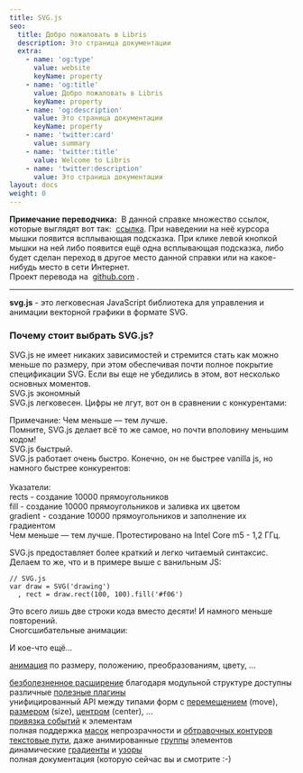 ```yaml
---
title: SVG.js
seo:
  title: Добро пожаловать в Libris
  description: Это страница документации
  extra:
    - name: 'og:type'
      value: website
      keyName: property
    - name: 'og:title'
      value: Добро пожаловать в Libris
      keyName: property
    - name: 'og:description'
      value: Это страница документации
      keyName: property
    - name: 'twitter:card'
      value: summary
    - name: 'twitter:title'
      value: Welcome to Libris
    - name: 'twitter:description'
      value: Это страница документации
layout: docs
weight: 0
---
```


<strong>Примечание переводчика:</strong> 
В данной справке множество ссылок, которые выглядят вот так: 
 [ссылка](https://customizer.github.io/svg.js-ru/overview.htm#).
При наведении на неё курсора мышки появится всплывающая подсказка. При клике левой кнопкой мышки на ней либо появится ещё одна всплывающая подсказка, либо будет сделан переход в другое место данной справки или на какое-нибудь место в сети Интернет.\
Проект перевода на 
[github.com](https://github.com/customizer/svg.js-ru) .


***

**svg.js** - это легковесная JavaScript библиотека для управления и анимации векторной графики в формате SVG.

### Почему стоит выбрать SVG.js?

SVG.js не имеет никаких зависимостей и стремится стать как можно меньше по размеру, при этом обеспечивая почти полное покрытие спецификации SVG. Если вы еще не убедились в этом, вот несколько основных моментов.  
SVG.js экономный  
SVG.js легковесен. Цифры не лгут, вот он в сравнении с конкурентами:  
    <div><script async src="//jsfiddle.net/warsand/a9qrsj3w/embed/result/"></script></div>  

Примечание: Чем меньше — тем лучше.  
Помните, SVG.js делает всё то же самое, но почти вполовину меньшим кодом!  
SVG.js быстрый.  
SVG.js работает очень быстро. Конечно, он не быстрее vanilla js, но намного быстрее конкурентов:  
    <script async src="//jsfiddle.net/wout/xutwzmg5/embed/result/"></script>  
Указатели:  
rects - создание 10000 прямоугольников  
fill - создание 10000 прямоугольников и заливка их цветом  
gradient - создание 10000 прямоугольников и заполнение их градиентом  
Чем меньше — тем лучше. Протестировано на Intel Core m5 - 1,2 ГГц.  

SVG.js предоставляет более краткий и легко читаемый синтаксис. Делаем то же, что и в примере выше с ванильным JS:

```
// SVG.js
var draw = SVG('drawing')
  , rect = draw.rect(100, 100).fill('#f06')
```

Это всего лишь две строки кода вместо десяти! И намного меньше повторений.  
Сногсшибательные анимации:
<script async src="//jsfiddle.net/wout/7wL1uv8n/embed/result/"></script>

И кое-что ещё...
<div class="note">
<a href="animating.htm" onmouseover="show('Анимация')" onmouseout="hide()">анимация</a> по размеру, положению, преобразованиям, цвету, ...  

<a href="extending.htm" onmouseover="show('Расширение')" onmouseout="hide()"> безболезненное расширение</a> благодаря модульной структуре
доступны различные <a href="plugins.htm" onmouseover="show('Плагины')" onmouseout="hide()">полезные плагины</a>  
унифицированный API между типами форм с <a href="/docs/3.0/manipulating/#move">перемещением</a> (move), <a href="/docs/3.0/manipulating/#resizing">размером</a> (size), <a href="/docs/3.0/manipulating/#center">центром</a> (center), ...  
<a href="/docs/3.0/events">привязка событий</a> к элементам  
полная поддержка <a href="/docs/3.0/elements/#svg-mask">масок</a> непрозрачности и <a href="/docs/3.0/elements/#svg-clippath">обтравочных контуров</a>  
<a href="/docs/3.0/elements/#svg-textpath">текстовые пути</a>, даже анимированные <a href="/docs/3.0/parents/#svg-g">группы</a> элементов  
динамические <a href="/docs/3.0/elements/#svg-gradient">градиенты</a> и <a href="/docs/3.0/elements/#svg-pattern">узоры</a>  
полная документация (которую сейчас вы и смотрите :-)
</div>